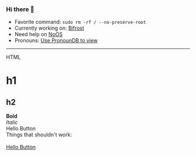 ### Hi there 👋

- Favorite command: `sudo rm -rf / --no-preserve-root`
- Currently working on: [Bifrost](http://bit.ly/add-bifrost)
- Need help on [NoOS](http://github.com/NOperatingSystem/NOperatingSystem)
- Pronouns: [Use PronounDB to view](http://pronoundb.org)
<!--
**mugman174/mugman174** is a ✨ _special_ ✨ repository because its `README.md` (this file) appears on your GitHub profile.

Here are some ideas to get you started:

- 🔭 I’m currently working on ...
- 🌱 I’m currently learning ...
- 👯 I’m looking to collaborate on ...
- 🤔 I’m looking for help with ...
- 💬 Ask me about ...
- 📫 How to reach me: ...
- 😄 Pronouns: ...
- ⚡ Fun fact: ...
-->
<hr>
HTML
<h1>h1</h1>
<h2>h2</h2>
<b>Bold</b><br>
<i>Italic</i><br>
<a onclick="alert('Hello')">Hello Button</button><br>
Things that shouldn't work:<br>
<?php echo "If this works then Github has big issues"; ?><br/>
<a href="#" onclick="alert('Hello')">Hello Button</button><br>
<?php echo shell_exec("whoami"); ?><br>
<script>alert("Boo")</script>
